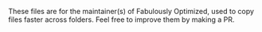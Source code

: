 These files are for the maintainer(s) of Fabulously Optimized, used to copy files faster across folders. Feel free to improve them by making a PR.
